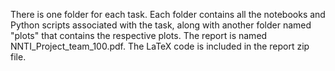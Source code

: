There is one folder for each task. Each folder contains all the notebooks and Python scripts associated with the task, along with another folder named "plots" that contains the respective plots. The report is named NNTI_Project_team_100.pdf. The LaTeX code is included in the report zip file.
